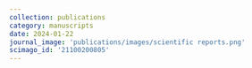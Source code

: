 ```yaml
---
collection: publications
category: manuscripts
date: 2024-01-22
journal_image: 'publications/images/scientific reports.png'
scimago_id: '21100200805'
---
```

